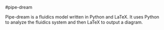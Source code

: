 #pipe-dream 

Pipe-dream is a fluidics model written in Python and LaTeX. It uses Python to analyze the fluidics system and then LaTeX to output a diagram.